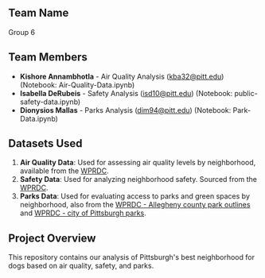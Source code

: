 ## Team Name
Group 6

## Team Members
- **Kishore Annambhotla** - Air Quality Analysis (kba32@pitt.edu) (Notebook: Air-Quality-Data.ipynb)
- **Isabella DeRubeis** - Safety Analysis (isd10@pitt.edu) (Notebook: public-safety-data.ipynb)
- **Dionysios Mallas** - Parks Analysis (dim94@pitt.edu) (Notebook: Park-Data.ipynb)

## Datasets Used
1. **Air Quality Data**: Used for assessing air quality levels by neighborhood, available from the [WPRDC](https://data.wprdc.org/dataset/allegheny-county-air-quality/resource/4ab1e23f-3262-4bd3-adbf-f72f0119108b).
2. **Safety Data**: Used for analyzing neighborhood safety. Sourced from the [WPRDC](https://data.wprdc.org/dataset/pgh/resource/204f63f4-296f-4f1d-bbdd-946b183fa5a0).
3. **Parks Data**: Used for evaluating access to parks and green spaces by neighborhood, also from the [WPRDC - Allegheny county park outlines](https://data.wprdc.org/dataset/allegheny-county-parks-outlines) and [WPRDC - city of Pittsburgh parks](https://data.wprdc.org/dataset/parks1).


## Project Overview
This repository contains our analysis of Pittsburgh's best neighborhood for dogs based on air quality, safety, and parks. 
